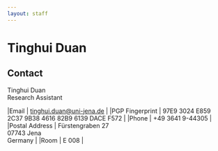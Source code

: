 ```yaml
---
layout: staff
---
```


# Tinghui Duan

## Contact
Tinghui Duan<br/>
Research Assistant

|Email | [tinghui.duan@uni-jena.de](mailto:tinghui.duan@uni-jena.de) |
|PGP Fingerprint | 97E9 3024 E859 2C37 9B38 4616 82B9 6139 DACE F572 |
|Phone | +49 3641 9-44305 |
|Postal Address | Fürstengraben 27<br/> 07743 Jena<br/> Germany |
|Room | E 008 |
